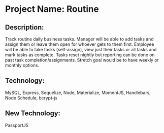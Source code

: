 # Project Name: Routine

## Description: 
Track routine daily business tasks.  Manager will be able to add tasks and assign them or leave them open for whoever gets to them first.  Employee will be able to take tasks (self-assign), view just their tasks or all tasks and mark tasks as complete.  Tasks reset nightly but reporting can be done on past task completion/assignments.  Stretch goal would be to have weekly or monthly options.  

## Technology: 
MySQL, Express, Sequelize, Node, Materialize, MomentJS, Handlebars, Node Schedule, bcrypt-js

## New Technology: 
PassportJS

